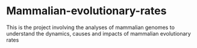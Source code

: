 # Mammalian-evolutionary-rates
This is the project involving the analyses of mammalian genomes to understand the dynamics, causes and impacts of mammalian evolutionary rates 
